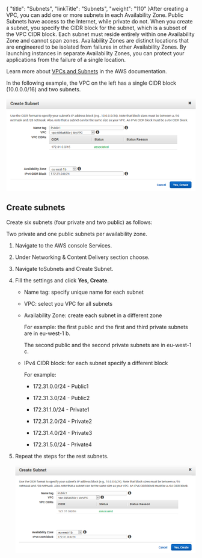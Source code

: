 {
    "title": "Subnets",
    "linkTitle": "Subnets",
    "weight": "110"
}After creating a VPC, you can add one or more subnets in each Availability Zone. Public Subnets have access to the Internet, while private do not. When you create a subnet, you specify the CIDR block for the subnet, which is a subset of the VPC CIDR block. Each subnet must reside entirely within one Availability Zone and cannot span zones. Availability Zones are distinct locations that are engineered to be isolated from failures in other Availability Zones. By launching instances in separate Availability Zones, you can protect your applications from the failure of a single location.



Learn more about [VPCs and Subnets](https://docs.aws.amazon.com/AmazonVPC/latest/UserGuide/VPC_Subnets.html) in the AWS documentation.



In the following example, the VPC on the left has a single CIDR block (10.0.0.0/16) and two subnets.



![](create-subnet3.PNG)



## Create subnets



Create six subnets (four private and two public) as follows:



Two private and one public subnets per availability zone.



1.  Navigate to the AWS console Services.

2.  Under Networking & Content Delivery section choose.

3.  Navigate toSubnets and Create Subnet.

4.  Fill the settings and click **Yes, Create**.  

    -   Name tag: specify unique name for each subnet

    -   VPC: select you VPC for all subnets

    -   Availability Zone: create each subnet in a different zone  

        For example: the first public and the first and third private subnets are in eu-west-1 b.  

        The second public and the second private subnets are in eu-west-1 c.

    -   IPv4 CIDR block: for each subnet specify a different block  

        For example:

        -   172.31.0.0/24 - Public1

        -   172.31.3.0/24 - Public2

        -   172.31.1.0/24 - Private1

        -   172.31.2.0/24 - Private2

        -   172.31.4.0/24 - Private3

        -   172.31.5.0/24 - Private4

5.  Repeat the steps for the rest subnets.  

    ![](create-subnet3.PNG)  

